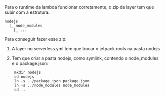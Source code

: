 Para o runtime da lambda funcionar corretamente, o zip da layer tem que subir com a estrutura:

	nodejs
	  |_ node_modules
	    |_ ...

Para conseguir fazer esse zip:

1. A layer no serverless.yml tem que trocar o jetpack.roots na pasta nodejs

2. Tem que criar a pasta nodejs, como symlink, contendo o node_modules e o package.json:

		mkdir nodejs
		cd nodejs
		ln -s ../package.json package.json
		ln -s ../node_modules node_modules
		cd ..